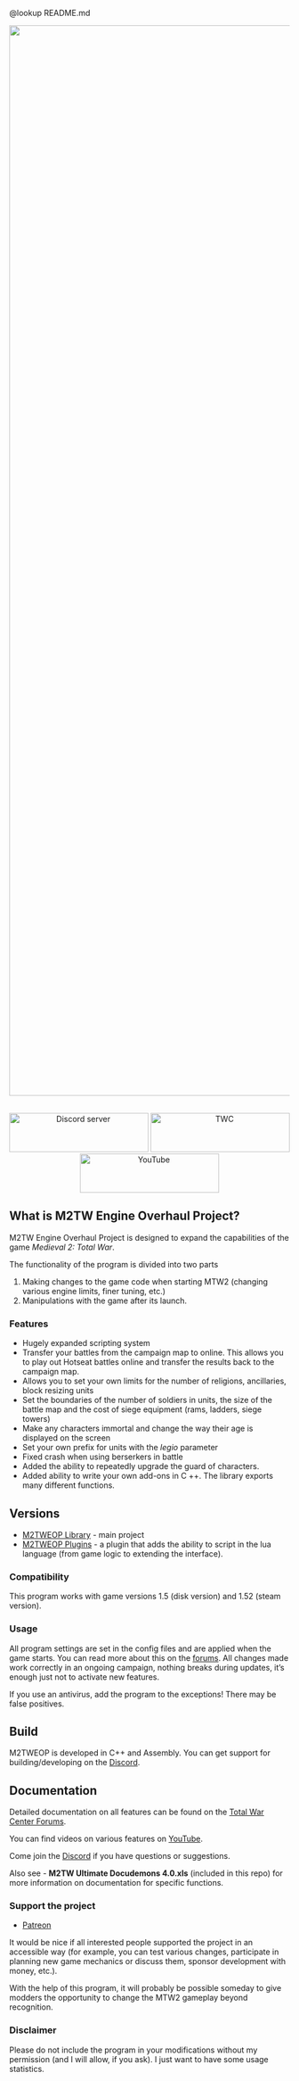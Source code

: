 @lookup README.md
<div align="center">
    <a href="https://www.twcenter.net/forums/forumdisplay.php?2296-M2TW-Engine-Overhaul-Project"><img src="https://cdn.discordapp.com/attachments/744306199075225627/819869043866468382/unknown.png" width="1920" alt="EOP" /></a>
    <br>
    <br>
  <p>
    <a href="https://discord.gg/AfFNeQhf"><img src="https://i.imgur.com/lWD9kdU.png" alt="Discord server" width="250" height="70"></a>
    <a href="https://www.twcenter.net/forums/forumdisplay.php?2296-M2TW-Engine-Overhaul-Project"><img src="https://i.imgur.com/rvo91ZR.png" alt="TWC" width="250" height="70"/></a>
    <a href="https://www.youtube.com/channel/UCMyHomaKeeGR4ZPGrBo9dYw"><img src="https://i.imgur.com/iwypXWd.png" alt="YouTube" width="250" height="70"/></a>
  </p>
</div>

## What is M2TW Engine Overhaul Project?

M2TW Engine Overhaul Project is designed to expand the capabilities of the game *Medieval 2: Total War*.

The functionality of the program is divided into two parts

1. Making changes to the game code when starting MTW2 (changing various engine limits, finer tuning, etc.)
2. Manipulations with the game after its launch.



### Features

* Hugely expanded scripting system
* Transfer your battles from the campaign map to online. This allows you to play out Hotseat battles online and transfer the results back to the campaign map.
* Allows you to set your own limits for the number of religions, ancillaries, block resizing units
* Set the boundaries of the number of soldiers in units, the size of the battle map and the cost of siege equipment (rams, ladders, siege towers)
* Make any characters immortal and change the way their age is displayed on the screen
* Set your own prefix for units with the *legio* parameter
* Fixed crash when using berserkers in battle
* Added the ability to repeatedly upgrade the guard of characters.
* Added ability to write your own add-ons in C ++. The library exports many different functions.

## Versions
* [M2TWEOP Library](https://github.com/youneuoy/M2TWEOP-library) - main project
* [M2TWEOP Plugins](https://github.com/youneuoy/M2TWEOP-luaPlugin) - a plugin that adds the ability to script in the lua language (from game logic to extending the interface).

### Compatibility

This program works with game versions 1.5 (disk version) and 1.52 (steam version).

### Usage

All program settings are set in the config files and are applied when the game starts. You can read more about this on the [forums](https://www.twcenter.net/forums/showthread.php?803575-Download-links-important-information-and-instructions-for-the-program-in-pictures).
All changes made work correctly in an ongoing campaign, nothing breaks during updates, it’s enough just not to activate new features.

If you use an antivirus, add the program to the exceptions! There may be false positives.

## Build
M2TWEOP is developed in C++ and Assembly. You can get support for building/developing on the [Discord](https://discord.gg/Epqjm8u2WK).

## Documentation
Detailed documentation on all features can be found on the [Total War Center Forums](https://www.twcenter.net/forums/showthread.php?803575-Download-links-important-information-and-instructions-for-the-program-in-pictures).

You can find videos on various features on [YouTube](https://www.youtube.com/channel/UCMyHomaKeeGR4ZPGrBo9dYw).

Come join the [Discord](https://discord.gg/Epqjm8u2WK) if you have questions or suggestions.

Also see - **M2TW Ultimate Docudemons 4.0.xls** (included in this repo) for more information on documentation for specific functions.

### Support the project

* [Patreon](https://www.patreon.com/m2tweop)

It would be nice if all interested people supported the project in an accessible way (for example, you can test various changes, participate in planning new game mechanics or discuss them, sponsor development with money, etc.).

With the help of this program, it will probably be possible someday to give modders the opportunity to change the MTW2 gameplay beyond recognition.


### Disclaimer

Please do not include the program in your modifications without my permission (and I will allow, if you ask). I just want to have some usage statistics.

